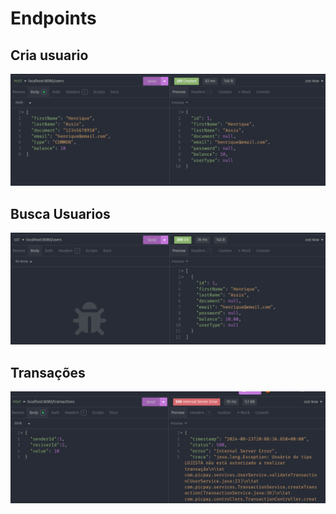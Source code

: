 # Endpoints

## Cria usuario
![alt text](image-1.png)

## Busca Usuarios
![alt text](image-2.png)

## Transações
![alt text](image.png)

